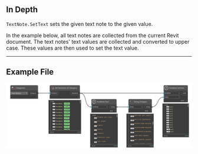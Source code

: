 ## In Depth
`TextNote.SetText` sets the given text note to the given value.

In the example below, all text notes are collected from the current Revit document. The text notes' text values are collected and converted to upper case. These values are then used to set the text value.

___
## Example File

![TextNote.SetText](./Revit.Elements.TextNote.SetText_img.jpg)